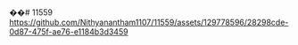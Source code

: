 ��#   1 1 5 5 9 
 https://github.com/Nithyanantham1107/11559/assets/129778596/28298cde-0d87-475f-ae76-e1184b3d3459
